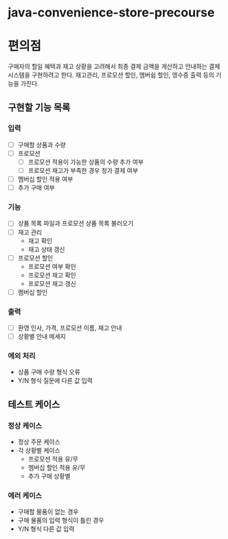 # java-convenience-store-precourse
# 편의점
구매자의 할일 혜택과 재고 상황을 고려해서 최종 결제 금액을 게산하고 안내하는 결제 시스템을 구현하려고 한다.
재고관리, 프로모션 할인, 멤버쉽 할인, 영수증 출력 등의 기능을 가진다.

## 구현할 기능 목록
### 입력
- [ ] 구매할 상품과 수량
- [ ] 프로모션
  - [ ] 프로모션 적용이 가능한 상품의 수량 추가 여부
  - [ ] 프로모션 재고가 부족한 경우 정가 결제 여부
- [ ] 멤버십 할인 적용 여부
- [ ] 추가 구매 여부
### 기능
- [ ] 상품 목록 파일과 프로모션 상품 목록 불러오기
- [ ] 재고 관리
  - 재고 확인
  - 재고 상태 갱신
- [ ] 프로모션 할인
  - 프로모션 여부 확인
  - 프로모션 재고 확인
  - 프로모션 재고 갱신
- [ ] 멤버십 할인
### 출력
- [ ] 환영 인사, 가격, 프로모션 이름, 재고 안내
- [ ] 상황별 안내 메세지
### 에외 처리
- 상품 구매 수량 형식 오류
- Y/N 형식 질문에 다른 값 입력
## 테스트 케이스
### 정상 케이스
- 정상 주문 케이스
- 각 상황별 케이스
  - 프로모션 적용 유/무
  - 멤버십 할인 적용 유/무
  - 추가 구매 상황별
### 에러 케이스
- 구매할 물품이 없는 경우
- 구매 물품의 입력 형식이 틀린 경우
- Y/N 형식 다른 값 입력